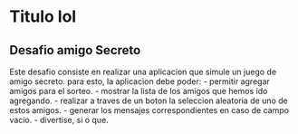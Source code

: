 <h1> Titulo lol</h1>
<h2>Desafio amigo Secreto</h2>
Este desafio consiste en realizar una aplicacion que simule un juego de amigo secreto.
para esto, la aplicacion debe poder:
  - permitir agregar amigos para el sorteo.
  - mostrar la lista de los amigos que hemos ido agregando.
  - realizar a traves de un boton la seleccion aleatoria de uno de estos amigos.
  - generar los mensajes correspondientes en caso de campo vacio.
  - divertise, si o que.
